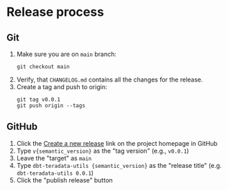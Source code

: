 # Release process

## Git
1. Make sure you are on `main` branch:
    ```
    git checkout main
    ```
1. Verify, that `CHANGELOG.md` contains all the changes for the release.
1. Create a tag and push to origin:
    ```
    git tag v0.0.1
    git push origin --tags
    ```

## GitHub

1. Click the [Create a new release](https://github.com/Teradata/dbt-teradata-utils/releases/new) link on the project homepage in GitHub
1. Type `v{semantic_version}` as the "tag version" (e.g., `v0.0.1`)
1. Leave the "target" as `main`
1. Type `dbt-teradata-utils {semantic_version}` as the "release title" (e.g. `dbt-teradata-utils 0.0.1`)
1. Click the "publish release" button
